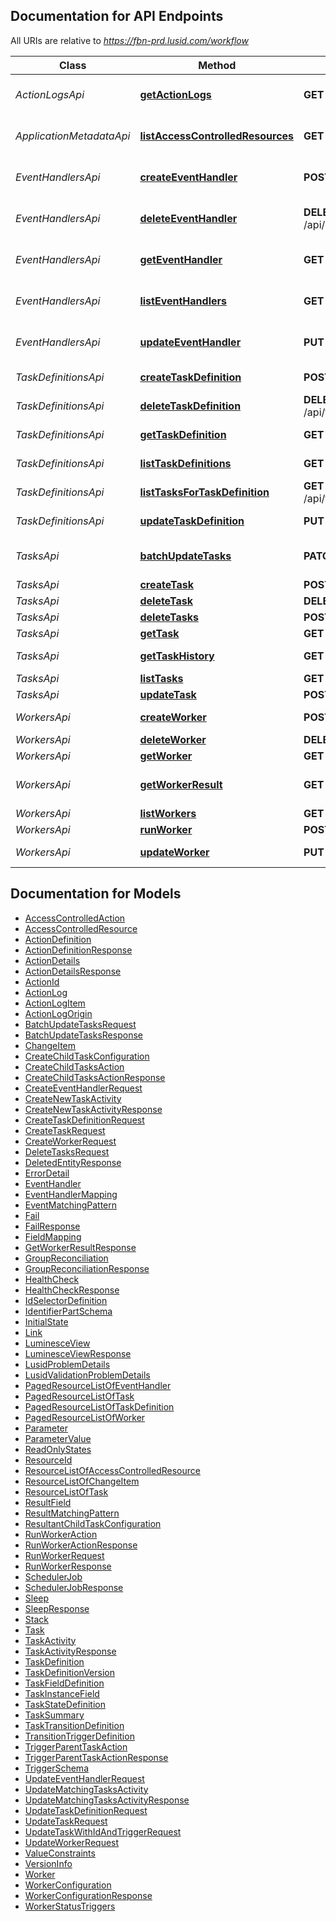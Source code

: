 <a id="documentation-for-api-endpoints"></a>
## Documentation for API Endpoints

All URIs are relative to *https://fbn-prd.lusid.com/workflow*

Class | Method | HTTP request | Description
------------ | ------------- | ------------- | -------------
*ActionLogsApi* | [**getActionLogs**](docs/ActionLogsApi.md#getactionlogs) | **GET** /api/actionlogs/{id} | [EXPERIMENTAL] GetActionLogs: Get the Action Logs for an Action Id
*ApplicationMetadataApi* | [**listAccessControlledResources**](docs/ApplicationMetadataApi.md#listaccesscontrolledresources) | **GET** /api/metadata/access/resources | ListAccessControlledResources: Get resources available for access control
*EventHandlersApi* | [**createEventHandler**](docs/EventHandlersApi.md#createeventhandler) | **POST** /api/eventhandlers | [EXPERIMENTAL] CreateEventHandler: Create a new Event Handler
*EventHandlersApi* | [**deleteEventHandler**](docs/EventHandlersApi.md#deleteeventhandler) | **DELETE** /api/eventhandlers/{scope}/{code} | [EXPERIMENTAL] DeleteEventHandler: Delete an Event Handler
*EventHandlersApi* | [**getEventHandler**](docs/EventHandlersApi.md#geteventhandler) | **GET** /api/eventhandlers/{scope}/{code} | [EXPERIMENTAL] GetEventHandler: Get an Event Handler
*EventHandlersApi* | [**listEventHandlers**](docs/EventHandlersApi.md#listeventhandlers) | **GET** /api/eventhandlers | [EXPERIMENTAL] ListEventHandlers: List Event Handlers
*EventHandlersApi* | [**updateEventHandler**](docs/EventHandlersApi.md#updateeventhandler) | **PUT** /api/eventhandlers/{scope}/{code} | [EXPERIMENTAL] UpdateEventHandler: Update an existing Event handler
*TaskDefinitionsApi* | [**createTaskDefinition**](docs/TaskDefinitionsApi.md#createtaskdefinition) | **POST** /api/taskdefinitions | CreateTaskDefinition: Create a new Task Definition
*TaskDefinitionsApi* | [**deleteTaskDefinition**](docs/TaskDefinitionsApi.md#deletetaskdefinition) | **DELETE** /api/taskdefinitions/{scope}/{code} | DeleteTaskDefinition: Delete a Task Definition
*TaskDefinitionsApi* | [**getTaskDefinition**](docs/TaskDefinitionsApi.md#gettaskdefinition) | **GET** /api/taskdefinitions/{scope}/{code} | GetTaskDefinition: Get a Task Definition
*TaskDefinitionsApi* | [**listTaskDefinitions**](docs/TaskDefinitionsApi.md#listtaskdefinitions) | **GET** /api/taskdefinitions | ListTaskDefinitions: List Task Definitions
*TaskDefinitionsApi* | [**listTasksForTaskDefinition**](docs/TaskDefinitionsApi.md#listtasksfortaskdefinition) | **GET** /api/taskdefinitions/{scope}/{code}/tasks | ListTasksForTaskDefinition: List Tasks for a Task Definition
*TaskDefinitionsApi* | [**updateTaskDefinition**](docs/TaskDefinitionsApi.md#updatetaskdefinition) | **PUT** /api/taskdefinitions/{scope}/{code} | UpdateTaskDefinition: Update an existing Task Definition
*TasksApi* | [**batchUpdateTasks**](docs/TasksApi.md#batchupdatetasks) | **PATCH** /api/tasks/$update | [EXPERIMENTAL] BatchUpdateTasks: Batch update tasks
*TasksApi* | [**createTask**](docs/TasksApi.md#createtask) | **POST** /api/tasks | CreateTask: Create a new Task
*TasksApi* | [**deleteTask**](docs/TasksApi.md#deletetask) | **DELETE** /api/tasks/{id} | DeleteTask: Delete a Task
*TasksApi* | [**deleteTasks**](docs/TasksApi.md#deletetasks) | **POST** /api/tasks/$delete | DeleteTasks: Batch Delete Tasks
*TasksApi* | [**getTask**](docs/TasksApi.md#gettask) | **GET** /api/tasks/{id} | GetTask: Get a Task
*TasksApi* | [**getTaskHistory**](docs/TasksApi.md#gettaskhistory) | **GET** /api/tasks/{id}/history | GetTaskHistory: Get the history of a Task
*TasksApi* | [**listTasks**](docs/TasksApi.md#listtasks) | **GET** /api/tasks | ListTasks: List Tasks
*TasksApi* | [**updateTask**](docs/TasksApi.md#updatetask) | **POST** /api/tasks/{id} | UpdateTask: Update a Task
*WorkersApi* | [**createWorker**](docs/WorkersApi.md#createworker) | **POST** /api/workers | CreateWorker: Create a new Worker
*WorkersApi* | [**deleteWorker**](docs/WorkersApi.md#deleteworker) | **DELETE** /api/workers/{scope}/{code} | DeleteWorker: Delete a Worker
*WorkersApi* | [**getWorker**](docs/WorkersApi.md#getworker) | **GET** /api/workers/{scope}/{code} | GetWorker: Get a Worker
*WorkersApi* | [**getWorkerResult**](docs/WorkersApi.md#getworkerresult) | **GET** /api/workers/{runId}/$result | GetWorkerResult: Get the status of a specific run of a worker with any relevant results
*WorkersApi* | [**listWorkers**](docs/WorkersApi.md#listworkers) | **GET** /api/workers | ListWorkers: List Workers
*WorkersApi* | [**runWorker**](docs/WorkersApi.md#runworker) | **POST** /api/workers/{scope}/{code}/$run | RunWorker: Run a Worker
*WorkersApi* | [**updateWorker**](docs/WorkersApi.md#updateworker) | **PUT** /api/workers/{scope}/{code} | UpdateWorker: Update a Worker


<a id="documentation-for-models"></a>
## Documentation for Models

 - [AccessControlledAction](docs/AccessControlledAction.md)
 - [AccessControlledResource](docs/AccessControlledResource.md)
 - [ActionDefinition](docs/ActionDefinition.md)
 - [ActionDefinitionResponse](docs/ActionDefinitionResponse.md)
 - [ActionDetails](docs/ActionDetails.md)
 - [ActionDetailsResponse](docs/ActionDetailsResponse.md)
 - [ActionId](docs/ActionId.md)
 - [ActionLog](docs/ActionLog.md)
 - [ActionLogItem](docs/ActionLogItem.md)
 - [ActionLogOrigin](docs/ActionLogOrigin.md)
 - [BatchUpdateTasksRequest](docs/BatchUpdateTasksRequest.md)
 - [BatchUpdateTasksResponse](docs/BatchUpdateTasksResponse.md)
 - [ChangeItem](docs/ChangeItem.md)
 - [CreateChildTaskConfiguration](docs/CreateChildTaskConfiguration.md)
 - [CreateChildTasksAction](docs/CreateChildTasksAction.md)
 - [CreateChildTasksActionResponse](docs/CreateChildTasksActionResponse.md)
 - [CreateEventHandlerRequest](docs/CreateEventHandlerRequest.md)
 - [CreateNewTaskActivity](docs/CreateNewTaskActivity.md)
 - [CreateNewTaskActivityResponse](docs/CreateNewTaskActivityResponse.md)
 - [CreateTaskDefinitionRequest](docs/CreateTaskDefinitionRequest.md)
 - [CreateTaskRequest](docs/CreateTaskRequest.md)
 - [CreateWorkerRequest](docs/CreateWorkerRequest.md)
 - [DeleteTasksRequest](docs/DeleteTasksRequest.md)
 - [DeletedEntityResponse](docs/DeletedEntityResponse.md)
 - [ErrorDetail](docs/ErrorDetail.md)
 - [EventHandler](docs/EventHandler.md)
 - [EventHandlerMapping](docs/EventHandlerMapping.md)
 - [EventMatchingPattern](docs/EventMatchingPattern.md)
 - [Fail](docs/Fail.md)
 - [FailResponse](docs/FailResponse.md)
 - [FieldMapping](docs/FieldMapping.md)
 - [GetWorkerResultResponse](docs/GetWorkerResultResponse.md)
 - [GroupReconciliation](docs/GroupReconciliation.md)
 - [GroupReconciliationResponse](docs/GroupReconciliationResponse.md)
 - [HealthCheck](docs/HealthCheck.md)
 - [HealthCheckResponse](docs/HealthCheckResponse.md)
 - [IdSelectorDefinition](docs/IdSelectorDefinition.md)
 - [IdentifierPartSchema](docs/IdentifierPartSchema.md)
 - [InitialState](docs/InitialState.md)
 - [Link](docs/Link.md)
 - [LuminesceView](docs/LuminesceView.md)
 - [LuminesceViewResponse](docs/LuminesceViewResponse.md)
 - [LusidProblemDetails](docs/LusidProblemDetails.md)
 - [LusidValidationProblemDetails](docs/LusidValidationProblemDetails.md)
 - [PagedResourceListOfEventHandler](docs/PagedResourceListOfEventHandler.md)
 - [PagedResourceListOfTask](docs/PagedResourceListOfTask.md)
 - [PagedResourceListOfTaskDefinition](docs/PagedResourceListOfTaskDefinition.md)
 - [PagedResourceListOfWorker](docs/PagedResourceListOfWorker.md)
 - [Parameter](docs/Parameter.md)
 - [ParameterValue](docs/ParameterValue.md)
 - [ReadOnlyStates](docs/ReadOnlyStates.md)
 - [ResourceId](docs/ResourceId.md)
 - [ResourceListOfAccessControlledResource](docs/ResourceListOfAccessControlledResource.md)
 - [ResourceListOfChangeItem](docs/ResourceListOfChangeItem.md)
 - [ResourceListOfTask](docs/ResourceListOfTask.md)
 - [ResultField](docs/ResultField.md)
 - [ResultMatchingPattern](docs/ResultMatchingPattern.md)
 - [ResultantChildTaskConfiguration](docs/ResultantChildTaskConfiguration.md)
 - [RunWorkerAction](docs/RunWorkerAction.md)
 - [RunWorkerActionResponse](docs/RunWorkerActionResponse.md)
 - [RunWorkerRequest](docs/RunWorkerRequest.md)
 - [RunWorkerResponse](docs/RunWorkerResponse.md)
 - [SchedulerJob](docs/SchedulerJob.md)
 - [SchedulerJobResponse](docs/SchedulerJobResponse.md)
 - [Sleep](docs/Sleep.md)
 - [SleepResponse](docs/SleepResponse.md)
 - [Stack](docs/Stack.md)
 - [Task](docs/Task.md)
 - [TaskActivity](docs/TaskActivity.md)
 - [TaskActivityResponse](docs/TaskActivityResponse.md)
 - [TaskDefinition](docs/TaskDefinition.md)
 - [TaskDefinitionVersion](docs/TaskDefinitionVersion.md)
 - [TaskFieldDefinition](docs/TaskFieldDefinition.md)
 - [TaskInstanceField](docs/TaskInstanceField.md)
 - [TaskStateDefinition](docs/TaskStateDefinition.md)
 - [TaskSummary](docs/TaskSummary.md)
 - [TaskTransitionDefinition](docs/TaskTransitionDefinition.md)
 - [TransitionTriggerDefinition](docs/TransitionTriggerDefinition.md)
 - [TriggerParentTaskAction](docs/TriggerParentTaskAction.md)
 - [TriggerParentTaskActionResponse](docs/TriggerParentTaskActionResponse.md)
 - [TriggerSchema](docs/TriggerSchema.md)
 - [UpdateEventHandlerRequest](docs/UpdateEventHandlerRequest.md)
 - [UpdateMatchingTasksActivity](docs/UpdateMatchingTasksActivity.md)
 - [UpdateMatchingTasksActivityResponse](docs/UpdateMatchingTasksActivityResponse.md)
 - [UpdateTaskDefinitionRequest](docs/UpdateTaskDefinitionRequest.md)
 - [UpdateTaskRequest](docs/UpdateTaskRequest.md)
 - [UpdateTaskWithIdAndTriggerRequest](docs/UpdateTaskWithIdAndTriggerRequest.md)
 - [UpdateWorkerRequest](docs/UpdateWorkerRequest.md)
 - [ValueConstraints](docs/ValueConstraints.md)
 - [VersionInfo](docs/VersionInfo.md)
 - [Worker](docs/Worker.md)
 - [WorkerConfiguration](docs/WorkerConfiguration.md)
 - [WorkerConfigurationResponse](docs/WorkerConfigurationResponse.md)
 - [WorkerStatusTriggers](docs/WorkerStatusTriggers.md)

